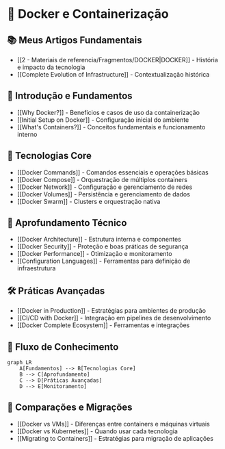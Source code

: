 # 🐳 Docker e Containerização

## 📚 Meus Artigos Fundamentais
- [[2 -  Materiais de referencia/Fragmentos/DOCKER|DOCKER]] - História e impacto da tecnologia
- [[Complete Evolution of Infrastructure]] - Contextualização histórica

## 🌟 Introdução e Fundamentos
- [[Why Docker?]] - Benefícios e casos de uso da containerização
- [[Initial Setup on Docker]] - Configuração inicial do ambiente
- [[What's Containers?]] - Conceitos fundamentais e funcionamento interno

## 🧰 Tecnologias Core
- [[Docker Commands]] - Comandos essenciais e operações básicas
- [[Docker Compose]] - Orquestração de múltiplos containers
- [[Docker Network]] - Configuração e gerenciamento de redes
- [[Docker Volumes]] - Persistência e gerenciamento de dados
- [[Docker Swarm]] - Clusters e orquestração nativa

## 🔬 Aprofundamento Técnico
- [[Docker Architecture]] - Estrutura interna e componentes
- [[Docker Security]] - Proteção e boas práticas de segurança
- [[Docker Performance]] - Otimização e monitoramento
- [[Configuration Languages]] - Ferramentas para definição de infraestrutura

## 🛠️ Práticas Avançadas
- [[Docker in Production]] - Estratégias para ambientes de produção
- [[CI/CD with Docker]] - Integração em pipelines de desenvolvimento
- [[Docker Complete Ecosystem]] - Ferramentas e integrações

## 🧩 Fluxo de Conhecimento
```mermaid
graph LR
    A[Fundamentos] --> B[Tecnologias Core]
    B --> C[Aprofundamento]
    C --> D[Práticas Avançadas]
    D --> E[Monitoramento]
```

## 🔄 Comparações e Migrações
- [[Docker vs VMs]] - Diferenças entre containers e máquinas virtuais
- [[Docker vs Kubernetes]] - Quando usar cada tecnologia
- [[Migrating to Containers]] - Estratégias para migração de aplicações